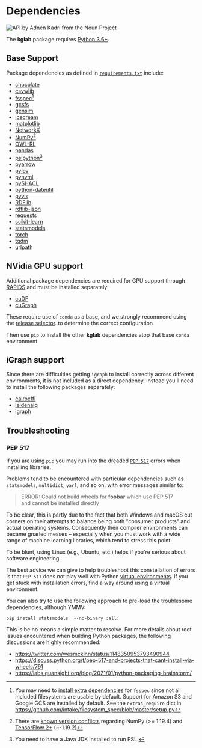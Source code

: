 # Dependencies

<img src="../assets/nouns/api.png" alt="API by Adnen Kadri from the Noun Project" />

The **kglab** package requires [Python 3.6+](https://www.python.org/downloads/).

## Base Support

Package dependencies as defined in
[`requirements.txt`](https://github.com/DerwenAI/kglab/blob/main/requirements.txt)
include:

- [chocolate](https://github.com/seungjaeryanlee/chocolate)
- [csvwlib](https://github.com/DerwenAI/csvwlib)
- [fsspec](https://filesystem-spec.readthedocs.io/)[^1]
- [gcsfs](https://gcsfs.readthedocs.io/)
- [gensim](https://radimrehurek.com/gensim/)
- [icecream](https://github.com/gruns/icecream)
- [matplotlib](https://matplotlib.org/)
- [NetworkX](https://networkx.org/)
- [NumPy](https://numpy.org/)[^2]
- [OWL-RL](https://owl-rl.readthedocs.io/)
- [pandas](https://pandas.pydata.org/)
- [pslpython](https://psl.linqs.org/)[^3]
- [pyarrow](https://arrow.apache.org/)
- [pylev](https://github.com/toastdriven/pylev)
- [pynvml](https://github.com/gpuopenanalytics/pynvml)
- [pySHACL](https://github.com/RDFLib/pySHACL)
- [python-dateutil](https://dateutil.readthedocs.io/)
- [pyvis](https://pyvis.readthedocs.io/)
- [RDFlib](https://rdflib.readthedocs.io/)
- [rdflib-json](https://github.com/RDFLib/rdflib-jsonld)
- [requests](https://requests.readthedocs.io/)
- [scikit-learn](https://scikit-learn.org/stable/)
- [statsmodels](https://www.statsmodels.org/)
- [torch](https://pytorch.org/)
- [tqdm](https://tqdm.github.io/)
- [urlpath](https://github.com/chrono-meter/urlpath)


## NVidia GPU support

Additional package dependencies are required for GPU support through 
[RAPIDS](https://rapids.ai/) and must be installed separately:

- [cuDF](https://docs.rapids.ai/api/cudf/stable/api.html)
- [cuGraph](https://docs.rapids.ai/api/cugraph/stable/api.html)

These require use of `conda` as a base, and we strongly recommend
using the [release selector](https://rapids.ai/start.html#get-rapids).
to determine the correct configuration

Then use `pip` to install the other **kglab** dependencies atop
that base `conda` environment.


## iGraph support

Since there are difficulties getting `igraph` to install correctly
across different environments, it is not included as a direct
dependency.
Instead you'll need to install the following packages separately:

- [cairocffi](https://cairocffi.readthedocs.io/)
- [leidenalg](https://leidenalg.readthedocs.io/)
- [igraph](https://igraph.org/python/)


## Troubleshooting

### PEP 517

If you are using `pip` you may run into the dreaded
[`PEP 517`](https://www.python.org/dev/peps/pep-0517/)
errors when installing libraries.

Problems tend to be encountered with particular dependencies such as
`statsmodels`, `multidict`, `yarl`, and so on, with error messages
similar to:

> ERROR: Could not build wheels for **foobar** which use PEP 517  
> and cannot be installed directly

To be clear, this is partly due to the fact that both Windows and
macOS cut corners on their attempts to balance being both "consumer
products" and actual operating systems.
Consequently their compiler environments can became gnarled messes –
especially when you must work with a wide range of machine learning
libraries, which tend to stress this point.

To be blunt, using Linux (e.g., Ubuntu, etc.) helps if you're serious
about software engineering.

The best advice we can give to help troubleshoot this constellation 
of errors is that `PEP 517` does not play well with Python
[virtual environments](https://docs.python.org/3/tutorial/venv.html).
If you get stuck with installation errors, find a way around using a
virtual environment.

You can also try to use the following approach to pre-load the
troublesome dependencies, although YMMV:

```
pip install statsmodels  --no-binary :all:
```

This is be no means a simple matter to resolve.
For more details about root issues encountered when building Python
packages, the following discussions are highly recommended:

  * <https://twitter.com/wesmckinn/status/1148350953793490944>
  * <https://discuss.python.org/t/pep-517-and-projects-that-cant-install-via-wheels/791>
  * <https://labs.quansight.org/blog/2021/01/python-packaging-brainstorm/>


[^1]: You may need to [install extra dependencies](https://filesystem-spec.readthedocs.io/en/latest/index.html?highlight=extra#installation) for `fsspec` since not all included filesystems are usable by default. Support for Amazon S3 and Google GCS are installed by default. See the `extras_require` dict in <https://github.com/intake/filesystem_spec/blob/master/setup.py>

[^2]: There are [known version conflicts](https://github.com/DerwenAI/kglab/issues/160) regarding NumPy (>= 1.19.4) and [TensorFlow 2+](https://github.com/tensorflow/tensorflow/blob/master/tensorflow/tools/pip_package/setup.py) (~-1.19.2)

[^3]: You need to have a Java JDK installed to run PSL.
